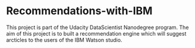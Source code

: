 # Recommendations-with-IBM
This project is part of the Udacity DataScientist Nanodegree program.
The aim of this project is to built a recommendation engine which will suggest arcticles to the users of the IBM Watson studio.
